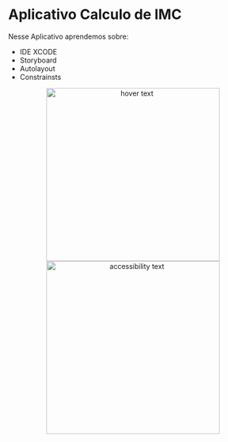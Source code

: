 # Aplicativo Calculo de IMC

Nesse Aplicativo aprendemos sobre:
* IDE XCODE
* Storyboard
* Autolayout
* Constrainsts

<p align="center">
  <img src="https://user-images.githubusercontent.com/42683152/123018118-5e974000-d3a4-11eb-9065-d7793423cc36.png" width="350" title="hover text">
  <img src="https://user-images.githubusercontent.com/42683152/123018122-5fc86d00-d3a4-11eb-9f40-1b6a29008965.png" width="350" alt="accessibility text">
</p>
